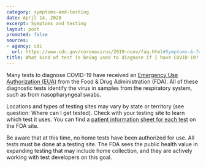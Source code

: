 ```yaml
---
category: symptoms-and-testing
date: April 14, 2020
excerpt: Symptoms and testing
layout: post
promoted: false
sources:
- agency: cdc
  url: https://www.cdc.gov/coronavirus/2019-ncov/faq.html#Symptoms-&-Testing
title: What kind of test is being used to diagnose if I have COVID-19?
---
```


Many tests to diagnose COVID-19 have received an [Emergency Use Authorization (EUA)](https://www.fda.gov/medical-devices/emergency-situations-medical-devices/emergency-use-authorizations) from the Food & Drug Administration (FDA). All of these diagnostic tests identify the virus in samples from the respiratory system, such as from nasopharyngeal swabs.

Locations and types of testing sites may vary by state or territory (see question: Where can I get tested). Check with your testing site to learn which test it uses. You can find a [patient information sheet for each test](https://www.fda.gov/medical-devices/emergency-situations-medical-devices/emergency-use-authorizations#covid19ivd) on the FDA site.

Be aware that at this time, no home tests have been authorized for use. All tests must be done at a testing site. The FDA sees the public health value in expanding testing that may include home collection, and they are actively working with test developers on this goal.